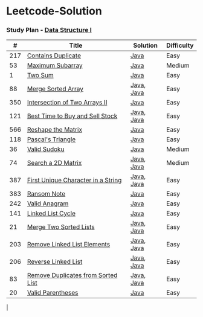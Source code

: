# Leetcode-Solution


### Study Plan - [Data Structure I](https://leetcode.com/study-plan/data-structure/?progress=fv6jie5)
| # | Title | Solution | Difficulty |
|---| ----- | -------- | ---------- |
|217|[Contains Duplicate](https://leetcode.com/submissions/detail/769941432/) | [Java](https://github.com/coco40725/Leetcode-Solution/blob/master/No.201-300/217.Contains_Duplicate/src/Solution.java) | Easy |
|53|[Maximum Subarray](https://leetcode.com/submissions/detail/769956523/) | [Java](https://github.com/coco40725/Leetcode-Solution/blob/master/No.1-100/53.Maximum_Subarray/src/Solution.java) | Medium |
|1|[Two Sum](https://leetcode.com/submissions/detail/769956914/)| [Java](https://github.com/coco40725/Leetcode-Solution/blob/master/No.1-100/1.Two_Sum/src/Solution.java) | Easy |
|88|[Merge Sorted Array](https://leetcode.com/submissions/detail/770016650/)|[Java](https://github.com/coco40725/Leetcode-Solution/blob/master/No.1-100/88.MergeSortedArray/src/Solution.java), [Java](https://github.com/coco40725/Leetcode-Solution/blob/master/No.1-100/88.MergeSortedArray/src/Solution1.java) | Easy |
|350|[Intersection of Two Arrays II](https://leetcode.com/submissions/detail/770628396/)|[Java](https://github.com/coco40725/Leetcode-Solution/blob/master/No.301-400/350.Intersection_of_Two_Arrays_II/src/Solution.java) | Easy |
|121|[Best Time to Buy and Sell Stock](https://leetcode.com/submissions/detail/770628670/)|[Java](https://github.com/coco40725/Leetcode-Solution/blob/master/No.101-200/121.Best_Time_to_Buy_and_Sell_Stock/src/Solution.java), [Java](https://github.com/coco40725/Leetcode-Solution/blob/master/No.101-200/121.Best_Time_to_Buy_and_Sell_Stock/src/Solution1.java) | Easy |
|566|[Reshape the Matrix](https://leetcode.com/submissions/detail/771480427/)|[Java](https://github.com/coco40725/Leetcode-Solution/blob/master/No.501-600/566.Reshape_the_Matrix/src/Solution.java) | Easy |
|118|[Pascal's Triangle](https://leetcode.com/submissions/detail/771480643/)|[Java](https://github.com/coco40725/Leetcode-Solution/blob/master/No.101-200/118.Pascal_triangle/src/Solution.java) | Easy|
|36|[Valid Sudoku](https://leetcode.com/submissions/detail/773865508/)|[Java](https://github.com/coco40725/Leetcode-Solution/blob/master/No.1-100/36.ValidSudoku/src/Solution.java) | Medium |
|74|[Search a 2D Matrix](https://leetcode.com/submissions/detail/773865592/)|[Java](https://github.com/coco40725/Leetcode-Solution/blob/master/No.1-100/74.Search_a_2D_Matrix/src/Solution.java), [Java](https://github.com/coco40725/Leetcode-Solution/blob/master/No.1-100/74.Search_a_2D_Matrix/src/Solution1.java) | Medium |
|387|[First Unique Character in a String](https://leetcode.com/submissions/detail/773865803/) |[Java](https://github.com/coco40725/Leetcode-Solution/blob/master/No.301-400/387.FirstUniqueCharacterinaString/src/Solution.java), [Java](https://github.com/coco40725/Leetcode-Solution/blob/master/No.301-400/387.FirstUniqueCharacterinaString/src/Solution1.java) | Easy |
|383|[Ransom Note](https://leetcode.com/submissions/detail/773865858/)|[Java](https://github.com/coco40725/Leetcode-Solution/blob/master/No.301-400/383.RansomNote/src/Solution.java)| Easy |
|242|[Valid Anagram](https://leetcode.com/submissions/detail/773865927/)|[Java](https://github.com/coco40725/Leetcode-Solution/blob/master/No.201-300/242.ValidAnagram/src/Solution.java) | Easy |
|141|[Linked List Cycle](https://leetcode.com/submissions/detail/773866062/)|[Java](https://github.com/coco40725/Leetcode-Solution/blob/master/No.101-200/141.LinkedListCycle/src/Solution.java) | Easy |
|21|[Merge Two Sorted Lists](https://leetcode.com/submissions/detail/773930093/)|[Java](https://github.com/coco40725/Leetcode-Solution/blob/master/No.1-100/21.MergeTwoSortedLists/src/Solution.java), [Java](https://github.com/coco40725/Leetcode-Solution/blob/master/No.1-100/21.MergeTwoSortedLists/src/Solution1.java) | Easy |
|203|[Remove Linked List Elements](https://leetcode.com/submissions/detail/774037033/)|[Java](https://github.com/coco40725/Leetcode-Solution/blob/master/No.201-300/203.RemoveLinkedListElements/src/Solution.java), [Java](https://github.com/coco40725/Leetcode-Solution/blob/master/No.201-300/203.RemoveLinkedListElements/src/Solution1.java) | Easy |
|206|[Reverse Linked List](https://leetcode.com/submissions/detail/775627179/)|[Java](https://github.com/coco40725/Leetcode-Solution/blob/master/No.201-300/206.ReverseLinkedList/src/Solution.java), [Java](https://github.com/coco40725/Leetcode-Solution/blob/master/No.201-300/206.ReverseLinkedList/src/Solution1.java) | Easy |
|83|[Remove Duplicates from Sorted List](https://leetcode.com/submissions/detail/774962577/)|[Java](https://github.com/coco40725/Leetcode-Solution/blob/master/No.1-100/83.RemoveDuplicatesfromSortedList/src/Solution.java), [Java](https://github.com/coco40725/Leetcode-Solution/blob/master/No.1-100/83.RemoveDuplicatesfromSortedList/src/Solution1.java) | Easy |
|20|[Valid Parentheses](https://leetcode.com/submissions/detail/776809895/)|[Java](https://github.com/coco40725/Leetcode-Solution/blob/master/No.1-100/20.ValidParentheses/src/Solution.java) | Easy |
|

